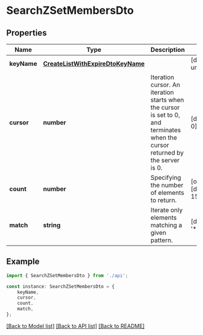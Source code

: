 # SearchZSetMembersDto


## Properties

Name | Type | Description | Notes
------------ | ------------- | ------------- | -------------
**keyName** | [**CreateListWithExpireDtoKeyName**](CreateListWithExpireDtoKeyName.md) |  | [default to undefined]
**cursor** | **number** | Iteration cursor. An iteration starts when the cursor is set to 0, and terminates when the cursor returned by the server is 0. | [default to 0]
**count** | **number** | Specifying the number of elements to return. | [optional] [default to 15]
**match** | **string** | Iterate only elements matching a given pattern. | [default to '*']

## Example

```typescript
import { SearchZSetMembersDto } from './api';

const instance: SearchZSetMembersDto = {
    keyName,
    cursor,
    count,
    match,
};
```

[[Back to Model list]](../README.md#documentation-for-models) [[Back to API list]](../README.md#documentation-for-api-endpoints) [[Back to README]](../README.md)
